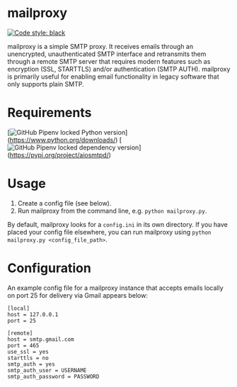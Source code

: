 # mailproxy

[![Code style: black](https://img.shields.io/badge/code%20style-black-000000.svg)](https://github.com/psf/black)

mailproxy is a simple SMTP proxy. It receives emails through an unencrypted, unauthenticated SMTP interface and retransmits them through a remote SMTP server that requires modern features such as encryption (SSL, STARTTLS) and/or authentication (SMTP AUTH). mailproxy is primarily useful for enabling email functionality in legacy software that only supports plain SMTP.

# Requirements
[![GitHub Pipenv locked Python version](https://img.shields.io/github/pipenv/locked/python-version/Taruu/mailproxy-with-utils)] (https://www.python.org/downloads/)
[![GitHub Pipenv locked dependency version](https://img.shields.io/github/pipenv/locked/dependency-version/Taruu/mailproxy-with-utils/aiosmtpd)] (https://pypi.org/project/aiosmtpd/)


# Usage
1. Create a config file (see below).
2. Run mailproxy from the command line, e.g. `python mailproxy.py`.

By default, mailproxy looks for a `config.ini` in its own directory.
If you have placed your config file elsewhere, you can run mailproxy
using `python mailproxy.py <config_file_path>`.


# Configuration
An example config file for a mailproxy instance that accepts emails locally on port 25 for delivery via Gmail appears below:
```
[local]
host = 127.0.0.1
port = 25

[remote]
host = smtp.gmail.com
port = 465
use_ssl = yes
starttls = no
smtp_auth = yes
smtp_auth_user = USERNAME
smtp_auth_password = PASSWORD
```
